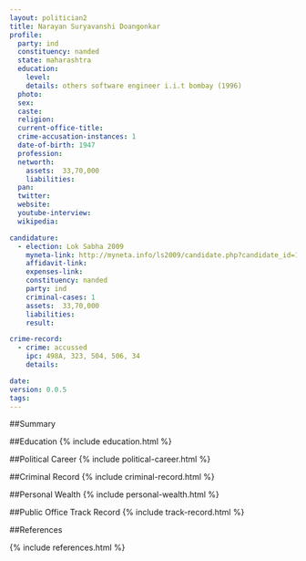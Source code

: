 ```yaml
---
layout: politician2
title: Narayan Suryavanshi Doangonkar
profile: 
  party: ind
  constituency: nanded
  state: maharashtra
  education: 
    level: 
    details: others software engineer i.i.t bombay (1996)
  photo: 
  sex: 
  caste: 
  religion: 
  current-office-title: 
  crime-accusation-instances: 1
  date-of-birth: 1947
  profession: 
  networth: 
    assets:  33,70,000
    liabilities: 
  pan: 
  twitter: 
  website: 
  youtube-interview: 
  wikipedia: 

candidature: 
  - election: Lok Sabha 2009
    myneta-link: http://myneta.info/ls2009/candidate.php?candidate_id=1979
    affidavit-link: 
    expenses-link: 
    constituency: nanded 
    party: ind
    criminal-cases: 1
    assets:  33,70,000
    liabilities: 
    result:  

crime-record: 
  - crime: accussed
    ipc: 498A, 323, 504, 506, 34
    details:    

date: 
version: 0.0.5
tags: 
---
```

##Summary


##Education
{% include education.html %}


##Political Career
{% include political-career.html %}


##Criminal Record
{% include criminal-record.html %}


##Personal Wealth
{% include personal-wealth.html %}


##Public Office Track Record
{% include track-record.html %}


##References


{% include references.html %}